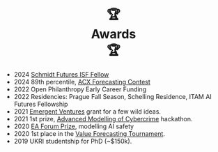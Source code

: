 <br>

<center>
  <h1 class="titl">
    🏆
    <br class="break">
    &nbsp;Awards&nbsp;
    <br class="break">
    🏆
  </h1>
</center>


<section class="timeline cv prize">
  <ul>
    <li>
      <div>
        <time>
          2024
        </time>
        <a href="{{isf}}">Schmidt Futures ISF Fellow</a>
      </div>
    </li>
<!--  -->
    <li>
      <div>
        <time>
          2024
        </time>
        89th percentile, <a href="/forecasting">ACX Forecasting Contest</a>
      </div>
    </li>
    <li>
      <div>
        <time>
          2022
        </time>
        Open Philanthropy Early Career Funding
      </div>
    </li> 
    <!--  -->
     <li>
      <div>
        <time>
          2022
        </time>
        Residencies: Prague Fall Season, Schelling Residence, ITAM AI Futures Fellowship
      </div>
    </li>
<!--  -->
<!--  -->
     <li>
      <div>
        <time>
          2021
        </time>
        <a href="{{tc}}">Emergent Ventures</a> grant for a few wild ideas.
      </div>
    </li>
    <!--  -->
    <li>
      <div>
        <time>
          2021
        </time>
        1st prize, <a href="{{amoc}}">Advanced Modelling of Cybercrime</a> hackathon.
      </div>
    </li>
    <!--  -->
    <li>
      <div>
        <time>
          2020
        </time>
        <a href="{{aiac}}">EA Forum Prize</a>, modelling AI safety
      </div>
    </li>
    <!--  -->
    <li>
      <div>
        <time>
          2020
        </time>
        1st place in the <a href="{{vtf}}">Value Forecasting Tournament</a>.
      </div>
    </li>
    <!--  -->
    <li>
      <div>
        <time>
          2019
        </time>
        UKRI studentship for PhD (~$150k).
      </div>
    </li>

</ul>
</section>


<br><br>